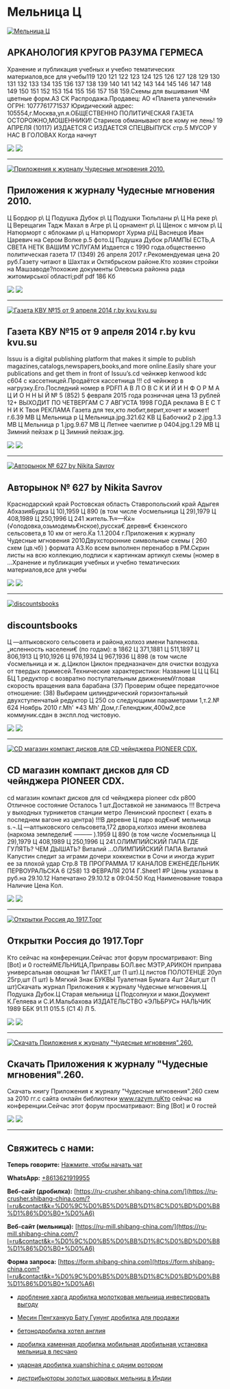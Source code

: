 # Мельница Ц

<a href="https://swt.shibang-china.com/?l=ru&img&k=%D0%9C%D0%B5%D0%BB%D1%8C%D0%BD%D0%B8%D1%86%D0%B0+%D0%A6" target="_blank">![Мельница Ц](http://static.shibang-china.com/all-800x300/458.jpg)</a>

## АРКАНОЛОГИЯ КРУГОВ РАЗУМА ГЕРМЕСА
Хранение и публикация учебных и учебно тематических материалов,все для учебы119 120 121 122 123 124 125 126 127 128 129 130 131 132 133 134 135 136 137 138 139 140 141 142 143 144 145 146 147 148 149 150 151 152 153 154 155 156 157 158 159.Схемы для вышивания ЧМ цветные форм.А3 СК Распродажа.Продавец: АО &#171;Планета увлечений&#187; ОГРН: 1077761771537 Юридический адрес: 105554,г.Москва,ул.я.ОБЩЕСТВЕННО ПОЛИТИЧЕСКАЯ ГАЗЕТА ОСТОРОЖНО,МОШЕННИКИ! Стариков обманывают все кому не лень! 19 АПРЕЛЯ (10117) ИЗДАЕТСЯ С ИЗДАЕТСЯ СПЕЦВЫПУСК стр.5 МУСОР У НАС В ГОЛОВАХ Когда начнут


<a href="https://whatsapp.shibangsoft.com/WhatsApp.php" target="_blank" title="WhatsApp">![](http://static.shibang-china.com/icon/whatsapp.png)</a> <a href="https://swt.shibang-china.com/?l=ru&icon&k=%D0%9C%D0%B5%D0%BB%D1%8C%D0%BD%D0%B8%D1%86%D0%B0+%D0%A6" target="_blank">![](http://static.shibang-china.com/icon/chat-ru.png)</a>

---

<a href="https://swt.shibang-china.com/?l=ru&img&k=%D0%9C%D0%B5%D0%BB%D1%8C%D0%BD%D0%B8%D1%86%D0%B0+%D0%A6" target="_blank">![Приложения к журналу Чудесные мгновения 2010.](http://static.shibang-china.com/all-800x300/881.jpg)</a>

## Приложения к журналу Чудесные мгновения 2010.
Ц Бордюр р\ Ц Подушка Дубок р\ Ц Подушки Тюльпаны р\ Ц На реке р\ Ц Верещагин Тадж Махал в Агре р\ Ц орнамент р\ Ц Щенок с мячом р\ Ц Натюрморт с яблоками р\ ц Натюрморт Хурма р\Ц Васнецов Иван Царевич на Сером Волке р.5 фото.Ц Подушка Дубок рЛАМПЫ ЕСТЬ,А СВЕТА НЕТК ВАШИМ УСЛУГАМ Издается с 1990 года.общественно политическая газета 17 (1349) 26 апреля 2017 г.Рекомендуемая цена 20 руб.Газету читают в Шахтах и Октябрьском районе.Кто хозяин стройки на Машзаводе?похожие документы Олевська районна рада житомирської області;pdf pdf 186 Кб


<a href="https://whatsapp.shibangsoft.com/WhatsApp.php" target="_blank" title="WhatsApp">![](http://static.shibang-china.com/icon/whatsapp.png)</a> <a href="https://swt.shibang-china.com/?l=ru&icon&k=%D0%9C%D0%B5%D0%BB%D1%8C%D0%BD%D0%B8%D1%86%D0%B0+%D0%A6" target="_blank">![](http://static.shibang-china.com/icon/chat-ru.png)</a>

---

<a href="https://swt.shibang-china.com/?l=ru&img&k=%D0%9C%D0%B5%D0%BB%D1%8C%D0%BD%D0%B8%D1%86%D0%B0+%D0%A6" target="_blank">![Газета КВУ №15 от 9 апреля 2014 г.by kvu kvu.su](http://static.shibang-china.com/all-800x300/1052.jpg)</a>

## Газета КВУ №15 от 9 апреля 2014 г.by kvu kvu.su
Issuu is a digital publishing platform that makes it simple to publish magazines,catalogs,newspapers,books,and more online.Easily share your publications and get them in front of Issuu’s.cd чейнжер kenwood kdc c604 с кассетницей.Продаётся кассетница !!! cd чейнжер в нагрузку.Его.Последний номер в PDFП А В Л О В С К И Й И Н Ф О Р М А Ц И О Н Н Ы Й № 5 (852) 5 февраля 2015 года розничная цена 13 рублей 12+ ВЫХОДИТ ПО ЧЕТВЕРГАМ С 7 АВГУСТА 1998 ГОДА реклама В Е С Т Н И К Твоя РЕКЛАМА Газета для тех,кто любит,верит,хочет и может! г.6.39 MB Ц Мельница р Ц Мельница.jpg.321.62 KB Ц Бабочки2 р 2.jpg.1.3 MB Ц Мельница р 1.jpg.9.67 MB Ц Летнее чаепитие р 0404.jpg.1.29 MB Ц Зимний пейзаж р Ц Зимний пейзаж.jpg.


<a href="https://whatsapp.shibangsoft.com/WhatsApp.php" target="_blank" title="WhatsApp">![](http://static.shibang-china.com/icon/whatsapp.png)</a> <a href="https://swt.shibang-china.com/?l=ru&icon&k=%D0%9C%D0%B5%D0%BB%D1%8C%D0%BD%D0%B8%D1%86%D0%B0+%D0%A6" target="_blank">![](http://static.shibang-china.com/icon/chat-ru.png)</a>

---

<a href="https://swt.shibang-china.com/?l=ru&img&k=%D0%9C%D0%B5%D0%BB%D1%8C%D0%BD%D0%B8%D1%86%D0%B0+%D0%A6" target="_blank">![Авторынок № 627 by Nikita Savrov](http://static.shibang-china.com/all-800x300/1103.jpg)</a>

## Авторынок № 627 by Nikita Savrov
Краснодарский край Ростовская область Ставропольский край Адыгея АбхазияБудка Ц 10),1959 Ц 890 (в том числе √осмельница Ц 29),1979 Ц 408,1989 Ц 250,1996 Ц 241 житель.Ћ≈—Ќќ≈ (√олодовка,озьмодемь€нское),русска€ деревн€ €нзенского сельсовета,в 10 км от него.Ќа 1.1.2004 г.Приложения к журналу Чудесные мгновения 2010Двухсторонние символьные схемы ( 260 схем (цв.чб) ) формата А3.Ко всем выполнен перенабор в РМ.Скрин листы на всю коллекцию,подписи к картинкам артикул схемы (номер в …Хранение и публикация учебных и учебно тематических материалов,все для учебы


<a href="https://whatsapp.shibangsoft.com/WhatsApp.php" target="_blank" title="WhatsApp">![](http://static.shibang-china.com/icon/whatsapp.png)</a> <a href="https://swt.shibang-china.com/?l=ru&icon&k=%D0%9C%D0%B5%D0%BB%D1%8C%D0%BD%D0%B8%D1%86%D0%B0+%D0%A6" target="_blank">![](http://static.shibang-china.com/icon/chat-ru.png)</a>

---

<a href="https://swt.shibang-china.com/?l=ru&img&k=%D0%9C%D0%B5%D0%BB%D1%8C%D0%BD%D0%B8%D1%86%D0%B0+%D0%A6" target="_blank">![discountsbooks](http://static.shibang-china.com/all-800x300/1025.jpg)</a>

## discountsbooks
Ц —алтыковского сельсовета и района,колхоз имени ћаленкова.„исленность населени€ (по годам): в 1862 Ц 371,1881 Ц 511,1897 Ц 806,1913 Ц 910,1926 Ц 976,1934 Ц 967,1936 Ц 898 (в том числе √осмельница и ж. д.Циклон Циклон предназначен для очистки воздуха от твердых примесей.Технические характеристики: Название Ц Ц Ц БЦ БЦ 1.редуктор с возвратно поступательным движениемУгловая скорость вращения вала барабана (37) Проверим общее передаточное отношение: (38) Выбираем цилиндрический горизонтальный двухступенчатый редуктор Ц 250 со следующими параметрами 1,т.2.№ 624 Ноябрь 2010 г.Мh' *43 Мh' Дом,г.Геленджик,400м2,все коммуник.сдан в экспл.под чистовую.


<a href="https://whatsapp.shibangsoft.com/WhatsApp.php" target="_blank" title="WhatsApp">![](http://static.shibang-china.com/icon/whatsapp.png)</a> <a href="https://swt.shibang-china.com/?l=ru&icon&k=%D0%9C%D0%B5%D0%BB%D1%8C%D0%BD%D0%B8%D1%86%D0%B0+%D0%A6" target="_blank">![](http://static.shibang-china.com/icon/chat-ru.png)</a>

---

<a href="https://swt.shibang-china.com/?l=ru&img&k=%D0%9C%D0%B5%D0%BB%D1%8C%D0%BD%D0%B8%D1%86%D0%B0+%D0%A6" target="_blank">![CD магазин компакт дисков для CD чейнджера PIONEER CDX.](http://static.shibang-china.com/all-800x300/1270.jpg)</a>

## CD магазин компакт дисков для CD чейнджера PIONEER CDX.
cd магазин компакт дисков для cd чейнджера pioneer cdx p800 Отличное состояние Осталось 1 шт.Доставкой не занимаюсь !!! Встреча у выходных турникетов станции метро Ленинский проспект ( ехать в последнем вагоне из центра) !!!В деревне Ц паро вод€на€ мельница ѕ.&#172;.Ц —алтыковского сельсовета,172 двора,колхоз имени яковлева (наркома земледели€ ——— ).1959 Ц 890 (в том числе √осмельница Ц 29),1979 Ц 408,1989 Ц 250,1996 Ц 241.ОЛИМПИЙСКИЙ ПАПА ГДЕ ГУЛЯТЬ? ЧЕМ ДЫШАТЬ? Виталий …ОЛИМПИЙСКИЙ ПАПА Виталий Капустин следит за играми дочери хоккеистки в Сочи и иногда журит ее за плохой удар Стр.8 ТВ ПРОГРАММА 17 КАНАЛОВ ЕЖЕНЕДЕЛЬНИК ПЕРВОУРАЛЬСКА 6 (258) 13 ФЕВРАЛЯ 2014 Г.Sheet1 #P Цены указаны в руб.на 29.10.12 Напечатано 29.10.12 в 09:04:50 Код Наименование товара Наличие Цена Кол.


<a href="https://whatsapp.shibangsoft.com/WhatsApp.php" target="_blank" title="WhatsApp">![](http://static.shibang-china.com/icon/whatsapp.png)</a> <a href="https://swt.shibang-china.com/?l=ru&icon&k=%D0%9C%D0%B5%D0%BB%D1%8C%D0%BD%D0%B8%D1%86%D0%B0+%D0%A6" target="_blank">![](http://static.shibang-china.com/icon/chat-ru.png)</a>

---

<a href="https://swt.shibang-china.com/?l=ru&img&k=%D0%9C%D0%B5%D0%BB%D1%8C%D0%BD%D0%B8%D1%86%D0%B0+%D0%A6" target="_blank">![Открытки Россия до 1917.Торг](http://static.shibang-china.com/all-800x300/1212.jpg)</a>

## Открытки Россия до 1917.Торг
Кто сейчас на конференции.Сейчас этот форум просматривают: Bing [Bot] и 0 гостейМЕЛЬНИЦА,Приправы БОЛ.вес МЭТР,АРИКОН приправа универсальная овощная 1кг ПАКЕТ,шт (1 шт).Ц листов ПОЛОТЕНЦЕ 20уп 25гр,шт (1 шт) Ь Мягкий Знак БУКВЫ Туалетная Бумага 4шт 24шт,шт (1 шт)Скачать журнал Приложения к журналу Чудесные мгновения.Ц Подушка Дубок.Ц Старая мельница Ц Подсолнухи и маки.Документ К.Геляева и С.И.Мальбахова ИЗДАТЕЛЬСТВО &#171;ЭЛЬБРУС&#187; НАЛЬЧИК 1989 ББК 91.11 015.5 (С1 4) Л 5.


<a href="https://whatsapp.shibangsoft.com/WhatsApp.php" target="_blank" title="WhatsApp">![](http://static.shibang-china.com/icon/whatsapp.png)</a> <a href="https://swt.shibang-china.com/?l=ru&icon&k=%D0%9C%D0%B5%D0%BB%D1%8C%D0%BD%D0%B8%D1%86%D0%B0+%D0%A6" target="_blank">![](http://static.shibang-china.com/icon/chat-ru.png)</a>

---

<a href="https://swt.shibang-china.com/?l=ru&img&k=%D0%9C%D0%B5%D0%BB%D1%8C%D0%BD%D0%B8%D1%86%D0%B0+%D0%A6" target="_blank">![Скачать Приложения к журналу &quot;Чудесные мгновения&quot;.260.](http://static.shibang-china.com/all-800x300/704.jpg)</a>

## Скачать Приложения к журналу &quot;Чудесные мгновения&quot;.260.
Скачать книгу Приложения к журналу &quot;Чудесные мгновения&quot;.260 схем за 2010 гг.с сайта онлайн библиотеки www.razym.ruКто сейчас на конференции.Сейчас этот форум просматривают: Bing [Bot] и 0 гостей

<a href="https://whatsapp.shibangsoft.com/WhatsApp.php" target="_blank" title="WhatsApp">![](http://static.shibang-china.com/icon/whatsapp.png)</a> <a href="https://swt.shibang-china.com/?l=ru&icon&k=%D0%9C%D0%B5%D0%BB%D1%8C%D0%BD%D0%B8%D1%86%D0%B0+%D0%A6" target="_blank">![](http://static.shibang-china.com/icon/chat-ru.png)</a>

---
## Свяжитесь с нами:

**Теперь говорите:** [Нажмите, чтобы начать чат](https://swt.shibang-china.com?l=ru&contact&k=%D0%9C%D0%B5%D0%BB%D1%8C%D0%BD%D0%B8%D1%86%D0%B0+%D0%A6)

**WhatsApp:**  [+8613621919955](https://whatsapp.shibangsoft.com/WhatsApp.php)

**Веб-сайт (дробилка):** [https://ru-crusher.shibang-china.com/](https://ru-crusher.shibang-china.com/?l=ru&contact&k=%D0%9C%D0%B5%D0%BB%D1%8C%D0%BD%D0%B8%D1%86%D0%B0+%D0%A6)

**Веб-сайт (мельница):** [https://ru-mill.shibang-china.com/](https://ru-mill.shibang-china.com/?l=ru&contact&k=%D0%9C%D0%B5%D0%BB%D1%8C%D0%BD%D0%B8%D1%86%D0%B0+%D0%A6)

**Форма запроса:** [https://form.shibang-china.com](https://form.shibang-china.com?l=ru&contact&k=%D0%9C%D0%B5%D0%BB%D1%8C%D0%BD%D0%B8%D1%86%D0%B0+%D0%A6)

* [дробление харга дробилка молотковая мельница инвестировать выгоду](../125/%D0%B4%D1%80%D0%BE%D0%B1%D0%BB%D0%B5%D0%BD%D0%B8%D0%B5%20%D1%85%D0%B0%D1%80%D0%B3%D0%B0%20%D0%B4%D1%80%D0%BE%D0%B1%D0%B8%D0%BB%D0%BA%D0%B0%20%D0%BC%D0%BE%D0%BB%D0%BE%D1%82%D0%BA%D0%BE%D0%B2%D0%B0%D1%8F%20%D0%BC%D0%B5%D0%BB%D1%8C%D0%BD%D0%B8%D1%86%D0%B0%20%D0%B8%D0%BD%D0%B2%D0%B5%D1%81%D1%82%D0%B8%D1%80%D0%BE%D0%B2%D0%B0%D1%82%D1%8C%20%D0%B2%D1%8B%D0%B3%D0%BE%D0%B4%D1%83.md)

* [Месин Пенгханкур Бату Гунунг дробилка для продажи](../122/%D0%9C%D0%B5%D1%81%D0%B8%D0%BD%20%D0%9F%D0%B5%D0%BD%D0%B3%D1%85%D0%B0%D0%BD%D0%BA%D1%83%D1%80%20%D0%91%D0%B0%D1%82%D1%83%20%D0%93%D1%83%D0%BD%D1%83%D0%BD%D0%B3%20%D0%B4%D1%80%D0%BE%D0%B1%D0%B8%D0%BB%D0%BA%D0%B0%20%D0%B4%D0%BB%D1%8F%20%D0%BF%D1%80%D0%BE%D0%B4%D0%B0%D0%B6%D0%B8.md)

* [бетонодробилка хотел англия](../121/%D0%B1%D0%B5%D1%82%D0%BE%D0%BD%D0%BE%D0%B4%D1%80%D0%BE%D0%B1%D0%B8%D0%BB%D0%BA%D0%B0%20%D1%85%D0%BE%D1%82%D0%B5%D0%BB%20%D0%B0%D0%BD%D0%B3%D0%BB%D0%B8%D1%8F.md)

* [дробилка каменная дробилка мобильная дробильная установка мельница в песчано](../121/%D0%B4%D1%80%D0%BE%D0%B1%D0%B8%D0%BB%D0%BA%D0%B0%20%D0%BA%D0%B0%D0%BC%D0%B5%D0%BD%D0%BD%D0%B0%D1%8F%20%D0%B4%D1%80%D0%BE%D0%B1%D0%B8%D0%BB%D0%BA%D0%B0%20%D0%BC%D0%BE%D0%B1%D0%B8%D0%BB%D1%8C%D0%BD%D0%B0%D1%8F%20%D0%B4%D1%80%D0%BE%D0%B1%D0%B8%D0%BB%D1%8C%D0%BD%D0%B0%D1%8F%20%D1%83%D1%81%D1%82%D0%B0%D0%BD%D0%BE%D0%B2%D0%BA%D0%B0%20%D0%BC%D0%B5%D0%BB%D1%8C%D0%BD%D0%B8%D1%86%D0%B0%20%D0%B2%20%D0%BF%D0%B5%D1%81%D1%87%D0%B0%D0%BD%D0%BE.md)

* [ударная дробилка xuanshichina с одним ротором](../125/%D1%83%D0%B4%D0%B0%D1%80%D0%BD%D0%B0%D1%8F%20%D0%B4%D1%80%D0%BE%D0%B1%D0%B8%D0%BB%D0%BA%D0%B0%20xuanshichina%20%D1%81%20%D0%BE%D0%B4%D0%BD%D0%B8%D0%BC%20%D1%80%D0%BE%D1%82%D0%BE%D1%80%D0%BE%D0%BC.md)

* [дистрибьюторы золотых шаровых мельниц в Индии](../122/%D0%B4%D0%B8%D1%81%D1%82%D1%80%D0%B8%D0%B1%D1%8C%D1%8E%D1%82%D0%BE%D1%80%D1%8B%20%D0%B7%D0%BE%D0%BB%D0%BE%D1%82%D1%8B%D1%85%20%D1%88%D0%B0%D1%80%D0%BE%D0%B2%D1%8B%D1%85%20%D0%BC%D0%B5%D0%BB%D1%8C%D0%BD%D0%B8%D1%86%20%D0%B2%20%D0%98%D0%BD%D0%B4%D0%B8%D0%B8.md)
